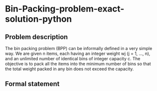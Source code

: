 # Bin-Packing-problem-exact-solution-python

## Problem description 
The bin packing problem (BPP) can be informally defined in a very simple way. We are given n items, each having an integer weight wj (j = 1, ..., n), and an unlimited number of identical bins of integer capacity c. The objective is to pack all the items into the minimum number of bins so that the total weight packed in any bin does not exceed the capacity.

## Formal statement
<p aligh="center">
  <img src="">
</p>
